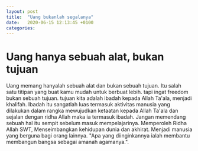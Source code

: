 ```yaml
---
layout: post
title:  "Uang bukanlah segalanya"
date:   2020-06-15 12:13:45 +0100
categories:
---
```


# Uang hanya sebuah alat, bukan tujuan

Uang memang hanyalah sebuah alat dan bukan sebuah tujuan. Itu salah satu titipan yang buat kamu mudah untuk berbuat lebih.
tapi ingat freedom bukan sebuah tujuan. tujuan kita adalah ibadah kepada Allah Ta'ala, menjadi khalifah. 
Ibadah itu sangatlah luas termasuk aktivitas manusia yang dilakukan dalam rangka mewujudkan ketaatan kepada Allah Ta'ala
dan sejalan dengan ridha Allah maka ia termasuk ibadah. Jangan memendang sebuah hal itu sempit sebelum masuk mempelajarinya.
Memperoleh Ridha Allah SWT, Menseimbangkan kehidupan dunia dan akhirat.  Menjadi manusia yang berguna bagi orang lainnya.
"Apa yang diinginkannya ialah membantu membangun bangsa sebagai amanah agamanya.".

